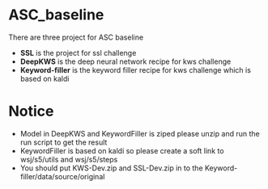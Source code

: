 # ASC_baseline
There are three project for ASC baseline

+ **SSL** is the project for ssl challenge
+ **DeepKWS** is the deep neural network recipe for kws challenge
+ **Keyword-filler** is the keyword filler recipe for kws challenge which is based on kaldi

# Notice
+ Model in DeepKWS and KeywordFiller is ziped please unzip and run the run script to get the result
+ KeywordFiller is based on kaldi so please create a soft link to wsj/s5/utils and wsj/s5/steps
+ You should put KWS-Dev.zip and SSL-Dev.zip in to the Keyword-filler/data/source/original
